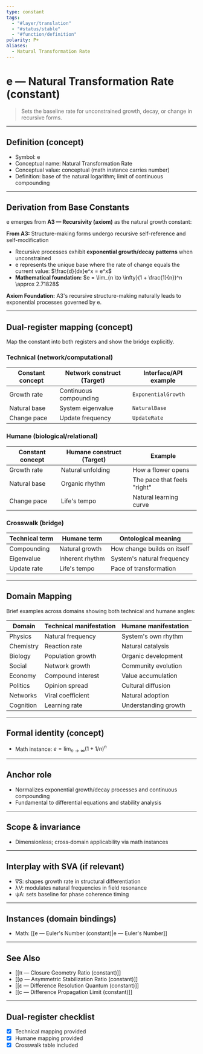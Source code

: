 ```yaml
---
type: constant
tags:
  - "#layer/translation"
  - "#status/stable"
  - "#function/definition"
polarity: P+
aliases:
  - Natural Transformation Rate
---
```


# e — Natural Transformation Rate (constant)

> Sets the baseline rate for unconstrained growth, decay, or change in recursive forms.

---

## Definition (concept)

- Symbol: e
- Conceptual name: Natural Transformation Rate
- Conceptual value: conceptual (math instance carries number)
- Definition: base of the natural logarithm; limit of continuous compounding

---

## Derivation from Base Constants

e emerges from **A3 — Recursivity (axiom)** as the natural growth constant:

**From A3:** Structure-making forms undergo recursive self-reference and self-modification
- Recursive processes exhibit **exponential growth/decay patterns** when unconstrained
- e represents the unique base where the rate of change equals the current value: $\frac{d}{dx}e^x = e^x$
- **Mathematical foundation:** $e = \lim_{n \to \infty}(1 + \frac{1}{n})^n \approx 2.71828$

**Axiom Foundation:** A3's recursive structure-making naturally leads to exponential processes governed by e.

---

## Dual‑register mapping (concept)

Map the constant into both registers and show the bridge explicitly.

### Technical (network/computational)

| Constant concept | Network construct (Target) | Interface/API example |
|-----------------|---------------------------|----------------------|
| Growth rate | Continuous compounding | `ExponentialGrowth` |
| Natural base | System eigenvalue | `NaturalBase` |
| Change pace | Update frequency | `UpdateRate` |

### Humane (biological/relational)

| Constant concept | Humane construct (Target) | Example |
|-----------------|---------------------------|---------|
| Growth rate | Natural unfolding | How a flower opens |
| Natural base | Organic rhythm | The pace that feels "right" |
| Change pace | Life's tempo | Natural learning curve |

### Crosswalk (bridge)

| Technical term | Humane term | Ontological meaning |
|---------------|-------------|-------------------|
| Compounding | Natural growth | How change builds on itself |
| Eigenvalue | Inherent rhythm | System's natural frequency |
| Update rate | Life's tempo | Pace of transformation |

---

## Domain Mapping

Brief examples across domains showing both technical and humane angles:

| Domain | Technical manifestation | Humane manifestation |
|--------|------------------------|---------------------|
| Physics | Natural frequency | System's own rhythm |
| Chemistry | Reaction rate | Natural catalysis |
| Biology | Population growth | Organic development |
| Social | Network growth | Community evolution |
| Economy | Compound interest | Value accumulation |
| Politics | Opinion spread | Cultural diffusion |
| Networks | Viral coefficient | Natural adoption |
| Cognition | Learning rate | Understanding growth |

---

## Formal identity (concept)

- Math instance: $e = \lim_{n \to \infty} (1 + 1/n)^n$

---

## Anchor role

- Normalizes exponential growth/decay processes and continuous compounding
- Fundamental to differential equations and stability analysis

---

## Scope & invariance

- Dimensionless; cross‑domain applicability via math instances

---

## Interplay with SVA (if relevant)

- ∇S: shapes growth rate in structural differentiation
- λV: modulates natural frequencies in field resonance
- ψA: sets baseline for phase coherence timing

---

## Instances (domain bindings)

- Math: [[e — Euler's Number (constant)|e — Euler's Number]]

---

## See Also

- [[π — Closure Geometry Ratio (constant)]]
- [[φ — Asymmetric Stabilization Ratio (constant)]]
- [[ε — Difference Resolution Quantum (constant)]]
- [[c — Difference Propagation Limit (constant)]]

---

## Dual‑register checklist

- [x] Technical mapping provided
- [x] Humane mapping provided
- [x] Crosswalk table included